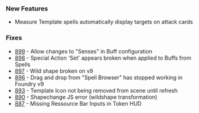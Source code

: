 ### New Features
- Measure Template spells automatically display targets on attack cards

### Fixes
- [899](https://github.com/Rughalt/D35E/issues/899) - Allow changes to "Senses" in Buff configuration  
- [898](https://github.com/Rughalt/D35E/issues/898) - Special Action 'Set' appears broken when applied to Buffs from Spells  
- [897](https://github.com/Rughalt/D35E/issues/897) - Wild shape broken on v9  
- [896](https://github.com/Rughalt/D35E/issues/896) - Drag and drop from "Spell Browser" has stopped working in Foundry v9  
- [893](https://github.com/Rughalt/D35E/issues/893) - Template Icon not being removed from scene until refresh  
- [890](https://github.com/Rughalt/D35E/issues/890) - Shapechange JS error (wildshape transformation)  
- [887](https://github.com/Rughalt/D35E/issues/887) - Missing Ressource Bar Inputs in Token HUD  